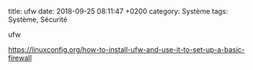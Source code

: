 title:  ufw
date:   2018-09-25 08:11:47 +0200
category: Système
tags: Système, Sécurité

ufw

<https://linuxconfig.org/how-to-install-ufw-and-use-it-to-set-up-a-basic-firewall>


